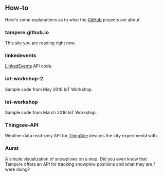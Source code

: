 ## How-to

Here's some explanations as to what the [GitHub](https://github.com/Tampere) projects are about.

### tampere.github.io

This site you are reading right now.

### linkedevents

[LinkedEvents](/linkedevents) API code.

### iot-workshop-2

Sample code from May 2016 IoT Workshop.

### iot-workshop

Sample code from March 2016 IoT Workshop.

### Thingsee-API

Weather data read-only API for [ThingSee](http://www.thingsee.com) devices the city experimentd with.

### Aurat

A simple visualization of snowplows on a map. Did you even know that Tampere offers an API for tracking snowplow positions and what they are / were doing?
